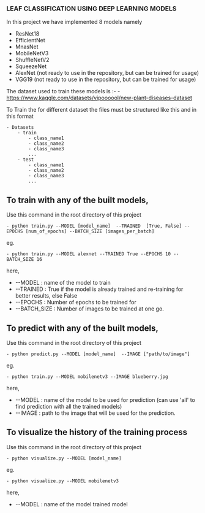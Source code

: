 ### LEAF CLASSIFICATION USING DEEP LEARNING MODELS

In this project we have implemented 8 models namely 
* ResNet18
* EfficientNet
* MnasNet
* MobileNetV3
* ShuffleNetV2
* SqueezeNet
* AlexNet (not ready to use in the repository, but can be trained for usage)
* VGG19 (not ready to use in the repository, but can be trained for usage)


The dataset used to train these models is :-
    - https://www.kaggle.com/datasets/vipoooool/new-plant-diseases-dataset


To Train the for different dataset the files must be structured like this and in this format

    - Datasets
        - train
            - class_name1 
            - class_name2 
            - class_name3
            ...
        - test
            - class_name1 
            - class_name2 
            - class_name3
            ...


## To train with any of the built models,

Use this command in the root directory of this project

    - python train.py --MODEL [model_name]  --TRAINED  [True, False] --EPOCHS [num_of_epochs] --BATCH_SIZE [images_per_batch]

eg.

    - python train.py --MODEL alexnet --TRAINED True --EPOCHS 10 --BATCH_SIZE 16


here,
* --MODEL : name of the model to train
* --TRAINED : True if the model is already trained and re-training for better results, else False
* --EPOCHS : Number of epochs to be trained for
* --BATCH_SIZE : Number of images to be trained at one go.

## To predict with any of the built models,

Use this command in the root directory of this project

    - python predict.py --MODEL [model_name]  --IMAGE ["path/to/image"]

eg. 
    
    - python train.py --MODEL mobilenetv3 --IMAGE blueberry.jpg

here,

* --MODEL : name of the model to be used for prediction (can use 'all' to find prediction with all the trained models)
* --IMAGE : path to the image that will be used for the prediction.

    

## To visualize the history of the training process

Use this command in the root directory of this project 

    - python visualize.py --MODEL [model_name]

eg. 
    
    - python visualize.py --MODEL mobilenetv3

here,

* --MODEL : name of the model trained model

    
